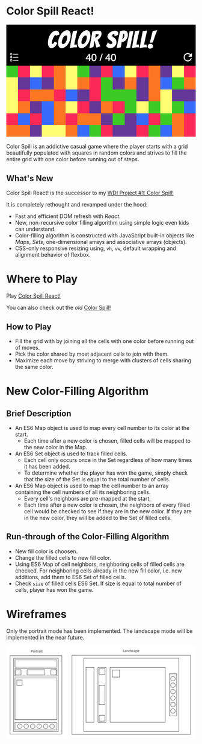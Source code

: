 # Color Spill React!

<p align="center"><img src="./documentation/header.png"/></p>

Color Spill is an addictive casual game where the player starts with a grid beautifully populated with squares in random colors and strives to fill the entire grid with one color before running out of steps.

## What's New

Color Spill React! is the successor to my [WDI Project #1: Color Spill!](https://github.com/limjiechao/project-1)

It is completely rethought and revamped under the hood:
- Fast and efficient DOM refresh with *React*.
- New, non-recursive color filling algorithm using simple logic even kids can understand.
- Color-filling algorithm is constructed with JavaScript built-in objects like *Maps*, *Sets*, one-dimensional arrays and associative arrays (objects).
- CSS-only responsive resizing using, `vh`, `vw`, default wrapping and alignment behavior of flexbox.

# Where to Play

Play [Color Spill React!](https://limjiechao.github.io/color-spill-react)

You can also check out the *old* [Color Spill!](https://limjiechao.github.io/project-1)

## How to Play

- Fill the grid with by joining all the cells with one color before running out of moves.
- Pick the color shared by most adjacent cells to join with them.
- Maximize each move by striving to merge with clusters of cells sharing the same color.

# New Color-Filling Algorithm

## Brief Description

- An ES6 Map object is used to map every cell number to its color at the start.
	- Each time after a new color is chosen, filled cells will be mapped to the new color in the Map.
- An ES6 Set object is used to track filled cells.
	- Each cell only occurs once in the Set regardless of how many times it has been added.
	- To determine whether the player has won the game, simply check that the size of the Set is equal to the total number of cells.
- An ES6 Map object is used to map the cell number to an array containing the cell numbers of all its neighboring cells.
	- Every cell's neighbors are pre-mapped at the start.
	- Each time after a new color is chosen, the neighbors of every filled cell would be checked to see if they are in the new color. If they are in the new color, they will be added to the Set of filled cells.

## Run-through of the Color-Filling Algorithm

- New fill color is choosen.
- Change the filled cells to new fill color.
- Using ES6 Map of cell neighbors, neighboring cells of filled cells are checked. For neighboring cells already in the new fill color, i.e. new additions, add them to ES6 Set of filled cells.
- Check `size` of filled cells ES6 Set. If size is equal to total number of cells, player has won the game.

# Wireframes

Only the portrait mode has been implemented. The landscape mode will be implemented in the near future.

![](./documentation/wireframes.svg "Wireframes of portrait and landscape modes")

